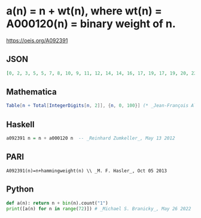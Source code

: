 # a\(n\) \= n \+ wt\(n\), where wt\(n\) \= A000120\(n\) \= binary weight of n\.
https://oeis.org/A092391
## JSON
```JSON
[0, 2, 3, 5, 5, 7, 8, 10, 9, 11, 12, 14, 14, 16, 17, 19, 17, 19, 20, 22, 22, 24, 25, 27, 26, 28, 29, 31, 31, 33, 34, 36, 33, 35, 36, 38, 38, 40, 41, 43, 42, 44, 45, 47, 47, 49, 50, 52, 50, 52, 53, 55, 55, 57, 58, 60, 59, 61, 62, 64, 64, 66, 67, 69, 65, 67, 68, 70, 70, 72, 73, 75]
```
## Mathematica
```Mathematica
Table[n + Total[IntegerDigits[n, 2]], {n, 0, 100}] (* _Jean-François Alcover_, Sep 03 2013 *)
```
## Haskell
```Haskell
a092391 n = n + a000120 n  -- _Reinhard Zumkeller_, May 13 2012
```
## PARI
```PARI
A092391(n)=n+hammingweight(n) \\ _M. F. Hasler_, Oct 05 2013
```
## Python
```Python
def a(n): return n + bin(n).count("1")
print([a(n) for n in range(72)]) # _Michael S. Branicky_, May 26 2022
```
